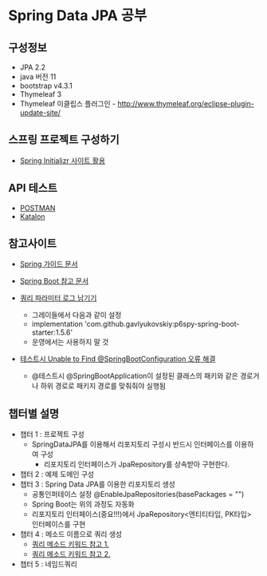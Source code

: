 # Spring Data JPA 공부

## 구성정보
* JPA 2.2
* java 버전 11
* bootstrap v4.3.1
* Thymeleaf 3
* Thymeleaf 이클립스 플러그인 - http://www.thymeleaf.org/eclipse-plugin-update-site/

## 스프링 프로젝트 구성하기
* [Spring Initializr 사이트 활용](https://start.spring.io/)

## API 테스트
* [POSTMAN](https://www.postman.com/)
* [Katalon](https://www.katalon.com/)

## 참고사이트
 - [Spring 가이드 문서](https://spring.io/guides)
 - [Spring Boot 참고 문서](https://docs.spring.io/spring-boot/docs/)
 - [쿼리 파라미터 로그 남기기](https://github.com/gavlyukovskiy/spring-boot-data-source-decorator)
    - 그레이들에서 다음과 같이 설정
    - implementation 'com.github.gavlyukovskiy:p6spy-spring-boot-starter:1.5.6' 
    - 운영에서는 사용하지 말 것
    
 - [테스트시 Unable to Find @SpringBootConfiguration 오류 해결 ](https://www.baeldung.com/spring-boot-unable-to-find-springbootconfiguration-with-datajpatest)
    - @테스트시 @SpringBootApplication이 설정된 클래스의 패키와 같은 경로거나 하위 경로로 패키지 경로를 맞춰줘야 실행됨

## 챕터별 설명
 - 챕터 1 : 프로젝트 구성
    - SpringDataJPA를 이용해서 리포지토리 구성시 반드시 인터페이스를 이용하여 구성
        - 리포지토리 인터페이스가 JpaRepository를 상속받아 구현한다. 
 - 챕터 2 : 예제 도메인 구성
 - 챕터 3 : Spring Data JPA를 이용한 리포지토리 생성
    - 공통인퍼테이스 설정 @EnableJpaRepositories(basePackages = "")
    - Spring Boot는 위의 과정도 자동화
    - 리포지토리 인터페이스(중요!!!)에서 JpaRepository<엔티티타입, PK타입> 인터페이스를 구현
 - 챕터 4 : 메소드 이름으로 쿼리 생성
    - [쿼리 메소드 키워드 참고 1.](https://docs.spring.io/spring-data/jpa/docs/current/reference/html/#repository-query-keywords)
    - [쿼리 메소드 키워드 참고 2.](https://docs.spring.io/spring-data/jpa/docs/current/reference/html/#repositories.limit-query-result)
 - 챕터 5 : 네임드쿼리
 